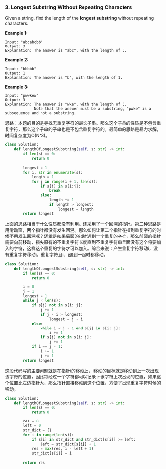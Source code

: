 ### 3. Longest Substring Without Repeating Characters

Given a string, find the length of the **longest substring** without repeating characters.

**Example 1:**

```
Input: "abcabcbb"
Output: 3 
Explanation: The answer is "abc", with the length of 3. 
```

**Example 2:**

```
Input: "bbbbb"
Output: 1
Explanation: The answer is "b", with the length of 1.
```

**Example 3:**

```
Input: "pwwkew"
Output: 3
Explanation: The answer is "wke", with the length of 3. 
             Note that the answer must be a substring, "pwke" is a subsequence and not a substring.
```

思路：本题的目的是寻找无重复字符的最长子串。那么这个子串的性质是不包含重复字符，那么这个子串的子串也是不包含重复字符的。最简单的思路是暴力求解，时间复杂度为O(N^3)。

```python
class Solution:
    def lengthOfLongestSubstring(self, s: str) -> int:
        if len(s) == 0:
            return 0
        
        longest = 1
        for i, str in enumerate(s):
            length = 1
            for j in range(i + 1, len(s)):
                if s[j] in s[i:j]:
                    break
                else:
                    length += 1
                    if length > longest:
                        longest = length
        return longest
```

上面的思路相当于什么性质都没有利用。还采用了一个回溯的指针。第二种思路是用滑动窗，两个指针都没有发生回溯。那么如何让第二个指针在指到重复字符的时候不用发生回溯呢？逻辑是如果后面的指针遇到一个重复的字符，那么前面的指针需要向前移动，损失原有的不重复字符长度直到不重复字符串里面没有这个将要加入的字符，这样这个重复的字符才可以加入。综合来说：产生重复字符移动i，没有重复字符移动j，重复字符且i、j遇到一起时都移动。

```python
class Solution:
    def lengthOfLongestSubstring(self, s: str) -> int:
        if len(s) == 0:
            return 0

        i = 0
        j = 1
        longest = 1
        while j < len(s):
            if s[j] not in s[i: j]:
                j += 1
                if j - i > longest:
                    longest = j - i
            else:
                while i < j - 1 and s[j] in s[i: j]:
                    i += 1
                if s[j] not in s[i: j]:
                    j += 1
            if i == j - 1:
                i += 1
                j += 1
        return longest
```

这段代码写的主要问题就是在指针i的移动上，i移动的目标就是移动到上一次出现该字符的位置，因此每经过一个字符都可以记录下该字符上次出现的位置，如果这个位置比左边指针大，那么指针直接移动到这个位置，方便了出现重复字符时候的移动。

```python
class Solution:
    def lengthOfLongestSubstring(self, s: str) -> int:
        if len(s) == 0:
            return 0

        res = 0
        left = 0
        str_dict = {}
        for i in range(len(s)):
            if s[i] in str_dict and str_dict[s[i]] >= left:
                left = str_dict[s[i]] + 1
            res = max(res, i - left + 1)
            str_dict[s[i]] = i
        
        return res
```

